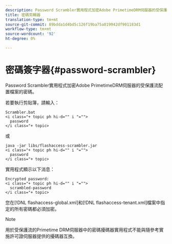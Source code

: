 ```yaml
---
description: Password Scrambler實用程式加密Adobe PrimetimeDRM伺服器的受保護流配置檔案的密碼。
title: 密碼剪輯器
translation-type: tm+mt
source-git-commit: 89bdda1d4bd5c126f19ba75a819942df901183d1
workflow-type: tm+mt
source-wordcount: '92'
ht-degree: 0%

---
```



# 密碼簽字器{#password-scrambler}

Password Scrambler實用程式加密Adobe PrimetimeDRM伺服器的受保護流配置檔案的密碼。

若要執行剪貼簿，請輸入：

```
Scrambler.bat  
<i class="+ topic ph hi-d="" i "="">
  password 
</i class="+ topic>
```

或

```
java -jar libs/flashaccess-scrambler.jar  
<i class="+ topic ph hi-d="" i "="">
  password  
</i class="+ topic>
```

實用程式顯示以下消息：

```
Encrypted password:  
<i class="+ topic ph hi-d="" i "="">
  scrambled-password 
</i class="+ topic>
```

您在[!DNL flashaccess-global.xml]和[!DNL flashaccess-tenant.xml]檔案中指定的所有密碼都必須加密。

>[!NOTE]
>
>用於受保護流的Primetime DRM伺服器中的密碼擾碼器實用程式不能與隨參考實施許可證伺服器提供的擾碼器互換。